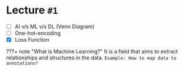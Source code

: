 # Lecture `#1`

- [ ] AI v/s ML v/s DL (Venn Diagram)
- [ ] One-hot-encoding
- [x] Loss Function

???+ note "What is Machine Learning?"
    It is a field that aims to extract relationships and structures in the data.
    `Example: How to map data to annotations?`

